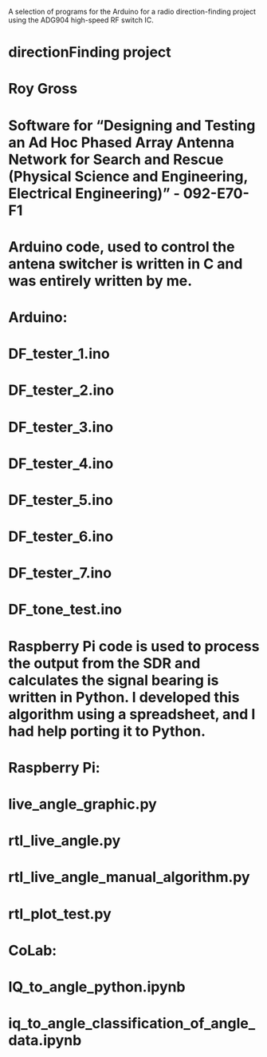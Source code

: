 A selection of programs for the Arduino for a radio direction-finding project using the ADG904 high-speed RF switch IC.

# directionFinding project
# Roy Gross
# Software for “Designing and Testing an Ad Hoc Phased Array Antenna Network for Search and Rescue (Physical Science and Engineering, Electrical Engineering)” - 092-E70-F1

# Arduino code, used to control the antena switcher is written in C and was entirely written by me.
# Arduino:
# DF_tester_1.ino
# DF_tester_2.ino
# DF_tester_3.ino
# DF_tester_4.ino
# DF_tester_5.ino
# DF_tester_6.ino
# DF_tester_7.ino
# DF_tone_test.ino

# Raspberry Pi code is used to process the output from the SDR and calculates the signal bearing is written in Python. I developed this algorithm using a spreadsheet, and I had help porting it to Python.
# Raspberry Pi:
# live_angle_graphic.py
# rtl_live_angle.py
# rtl_live_angle_manual_algorithm.py
# rtl_plot_test.py

# CoLab:
# IQ_to_angle_python.ipynb
# iq_to_angle_classification_of_angle_data.ipynb
